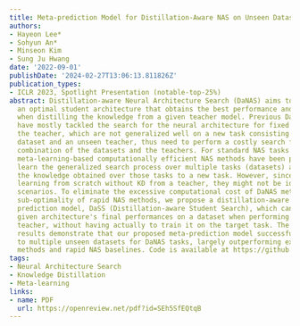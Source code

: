 ```yaml
---
title: Meta-prediction Model for Distillation-Aware NAS on Unseen Datasets
authors:
- Hayeon Lee*
- Sohyun An*
- Minseon Kim
- Sung Ju Hwang
date: '2022-09-01'
publishDate: '2024-02-27T13:06:13.811826Z'
publication_types:
- ICLR 2023, Spotlight Presentation (notable-top-25%)
abstract: Distillation-aware Neural Architecture Search (DaNAS) aims to search for
  an optimal student architecture that obtains the best performance and/or efficiency
  when distilling the knowledge from a given teacher model. Previous DaNAS methods
  have mostly tackled the search for the neural architecture for fixed datasets and
  the teacher, which are not generalized well on a new task consisting of an unseen
  dataset and an unseen teacher, thus need to perform a costly search for any new
  combination of the datasets and the teachers. For standard NAS tasks without KD,
  meta-learning-based computationally efficient NAS methods have been proposed, which
  learn the generalized search process over multiple tasks (datasets) and transfer
  the knowledge obtained over those tasks to a new task. However, since they assume
  learning from scratch without KD from a teacher, they might not be ideal for DaNAS
  scenarios. To eliminate the excessive computational cost of DaNAS methods and the
  sub-optimality of rapid NAS methods, we propose a distillation-aware meta-accuracy
  prediction model, DaSS (Distillation-aware Student Search), which can predict a
  given architecture's final performances on a dataset when performing KD with a given
  teacher, without having actually to train it on the target task. The experimental
  results demonstrate that our proposed meta-prediction model successfully generalizes
  to multiple unseen datasets for DaNAS tasks, largely outperforming existing meta-NAS
  methods and rapid NAS baselines. Code is available at https://github.com/CownowAn/DaSS.
tags:
- Neural Architecture Search
- Knowledge Distillation
- Meta-learning
links:
- name: PDF
  url: https://openreview.net/pdf?id=SEh5SfEQtqB
---
```

